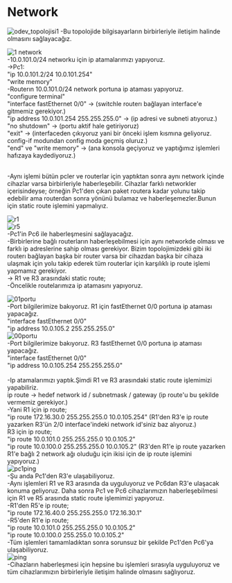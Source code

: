 # Network

![odev_topolojisi1](https://github.com/ggunayd/Network/assets/99563515/efdf29ba-2a4d-4293-b6b4-50c8ac4b049c)
-Bu topolojide bilgisayarların birbirleriyle iletişim halinde olmasını sağlayacağız.

![1 network](https://github.com/ggunayd/Network/assets/99563515/19471d9f-2ac6-433f-8f5f-97742f7e4628)
<br>
-10.0.101.0/24 networku için ip atamalarımızı yapıyoruz.
<br>
->Pc1:
<br>
  "ip 10.0.101.2/24 10.0.101.254"
  <br>
  "write memory"
  <br>
-Routerın 10.0.101.0/24 network portuna ip ataması yapıyoruz.
<br>
  "configure terminal"
  <br>
  "interface fastEthernet 0/0" -> (switchle routerı bağlayan interface'e gitmemiz gerekiyor.)
  <br>
  "ip address 10.0.101.254 255.255.255.0" -> (ip adresi ve subneti atıyoruz.)
  <br>
  "no shutdown" -> (portu aktif hale getiriyoruz)
  <br>
  "exit" -> (interfaceden çıkıyoruz yani bir önceki işlem kısmına geliyoruz. config-if modundan config moda geçmiş oluruz.)
  <br>
  "end" ve "write memory" -> (ana konsola geçiyoruz ve yaptığımız işlemleri hafızaya kaydediyoruz.)  
  <br>
  
  -Aynı işlemi bütün pcler ve routerlar için yaptıktan sonra aynı network içinde cihazlar varsa birbirleriyle haberleşebilir.
Cihazlar farklı networkler içerisindeyse; örneğin Pc1'den çıkan paket routera kadar yolunu takip edebilir ama routerdan sonra
yönünü bulamaz ve haberleşemezler.Bunun için static route işlemini yapmalıyız.
<br>

![r1](https://github.com/ggunayd/Network/assets/99563515/b0314764-1a28-4b0e-9a76-9ed66b558ac1)
<br>
![r5](https://github.com/ggunayd/Network/assets/99563515/349ec5e6-2c08-49a9-9ecb-ca9a090f6787)
<br>
  -Pc1'in Pc6 ile haberleşmesini sağlayacağız.
  <br>
  -Birbirlerine bağlı routerların haberleşebilmesi için aynı networkde olması ve farklı ip adreslerine sahip olması gerekiyor. Bizim topolojimizdeki gibi iki routerı bağlayan başka bir router varsa bir cihazdan
  başka bir cihaza ulaşmak için yolu takip ederek tüm routerlar için karşılıklı ip route işlemi yapmamız gerekiyor.
  <br>
  -> R1 ve R3 arasındaki static route;
  <br>
  -Öncelikle routelarımıza ip atamasını yapıyoruz.
  <br>
  
  ![01portu](https://github.com/ggunayd/Network/assets/99563515/ca519610-6209-4bbd-be64-c4a4740295a6)
  <br>
  -Port bilgilerimize bakıyoruz. R1 için fastEthernet 0/0 portuna ip ataması yapacağız.
  <br>
  "interface fastEthernet 0/0"
  <br>
  "ip address 10.0.105.2 255.255.255.0"
  <br>
  ![00portu](https://github.com/ggunayd/Network/assets/99563515/3c2c4b73-f9eb-4867-a5f9-c9fac4d92716)
  <br>
  -Port bilgilerimize bakıyoruz. R3 fastEthernet 0/0 portuna ip ataması yapacağız.
  <br>
  "interface fastEthernet 0/0"
  <br>
  "ip address 10.0.105.254 255.255.255.0"
  <br>
  <br>
  -Ip atamalarımızı yaptık.Şimdi R1 ve R3 arasındaki static route işlemimizi yapabiliriz.
  <br>
  ip route -> hedef network id / subnetmask / gateway (ip route'u bu şekilde vermemiz gerekiyor.)
  <br>
  -Yani R1 için ip route;
  <br>
  "ip route 172.16.30.0 255.255.255.0 10.0.105.254" (R1'den R3'e ip route yazarken R3'ün 2/0 interface'indeki network id'siniz baz alıyoruz.)
  <br>
  R3 için ip route;
  <br>
  "ip route 10.0.101.0 255.255.255.0 10.0.105.2" 
  <br>
  "ip route 10.0.100.0 255.255.255.0 10.0.105.2" (R3'den R1'e ip route yazarken R1'e bağlı 2 network ağı oluduğu için ikisi için de ip route işlemini yapıyoruz.)
  <br>
  ![pc1ping](https://github.com/ggunayd/Network/assets/99563515/fecd05a9-9afe-4025-aa3e-1e97cc648cdf)
  <br>
  -Şu anda Pc1'den R3'e ulaşabiliyoruz. 
  <br>
  -Aynı işlemleri R1 ve R3 arasında da uyguluyoruz ve Pc6dan R3'e ulaşacak konuma geliyoruz. Daha sonra Pc1 ve Pc6 cihazlarımızın haberleşebilmesi için R1 ve R5 arasında static route 
  işlemimizi yapıyoruz.
  <br>
  -R1'den R5'e ip route;
  <br>
  "ip route 172.16.40.0 255.255.255.0 172.16.30.1"
  <br>
  -R5'den R1'e ip route;
  <br>
  "ip route 10.0.101.0 255.255.255.0 10.0.105.2"
  <br>
  "ip route 10.0.100.0 255.255.0 10.0.105.2"
  <br>
  -Tüm işlemleri tamamladıktan sonra sorunsuz bir şekilde Pc1'den Pc6'ya ulaşabiliyoruz.
  <br>
  ![ping](https://github.com/ggunayd/Network/assets/99563515/f6f6c27b-b26a-47f9-888c-f3b4d3184f1f)
  <br>
  -Cihazların haberleşmesi için hepsine bu işlemleri sırasıyla uyguluyoruz ve tüm cihazlarımızın birbirleriyle iletişim halinde olmasını sağlıyoruz.
  
  
  
  
  
  
  
  
  
